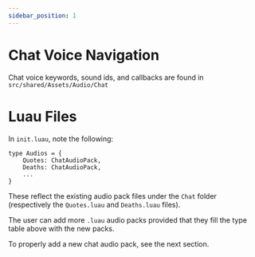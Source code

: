 ```yaml
---
sidebar_position: 1
---
```


# Chat Voice Navigation

Chat voice keywords, sound ids, and callbacks are found in `src/shared/Assets/Audio/Chat`

# Luau Files

In `init.luau`, note the following:

```
type Audios = {
	Quotes: ChatAudioPack,
	Deaths: ChatAudioPack,
    ...
}
```
These reflect the existing audio pack files under the `Chat` folder (respectively the `Quotes.luau` and `Deaths.luau` files). 

The user can add more `.luau` audio packs provided that they fill the type table above with the new packs.

To properly add a new chat audio pack, see the next section.

